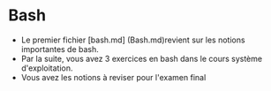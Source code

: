 # Bash

- Le premier fichier [bash.md] (Bash.md)revient sur les notions importantes de bash.
- Par la suite, vous avez 3 exercices en bash dans le cours système d'exploitation.
- Vous avez les notions à reviser pour l'examen final
